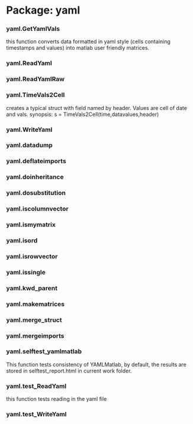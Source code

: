 # Package: yaml


### yaml.GetYamlVals

this function converts data formatted in yaml style (cells containing timestamps and values) into matlab user friendly matrices.


### yaml.ReadYaml




### yaml.ReadYamlRaw




### yaml.TimeVals2Cell

creates a typical struct with field named by header. Values are cell of date and vals. synopsis: s = TimeVals2Cell(time,datavalues,header)


### yaml.WriteYaml




### yaml.datadump




### yaml.deflateimports




### yaml.doinheritance




### yaml.dosubstitution




### yaml.iscolumnvector




### yaml.ismymatrix




### yaml.isord




### yaml.isrowvector




### yaml.issingle




### yaml.kwd_parent




### yaml.makematrices




### yaml.merge_struct




### yaml.mergeimports




### yaml.selftest_yamlmatlab

This function tests consistency of YAMLMatlab, by default, the results are stored in selftest_report.html in current work folder.


### yaml.test_ReadYaml

this function tests reading in the yaml file


### yaml.test_WriteYaml




